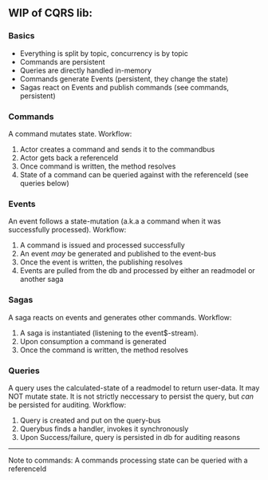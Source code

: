 ## WIP of CQRS lib:

### Basics
- Everything is split by topic, concurrency is by topic
- Commands are persistent
- Queries are directly handled in-memory
- Commands generate Events (persistent, they change the state)
- Sagas react on Events and publish commands (see commands, persistent)

### Commands 
A command mutates state. Workflow:
1. Actor creates a command and sends it to the commandbus
2. Actor gets back a referenceId
3. Once command is written, the method resolves
4. State of a command can be queried against with the referenceId (see queries below)

### Events
An event follows a state-mutation (a.k.a a command when it was successfully processed). Workflow:
1. A command is issued and processed successfully
2. An event _may_ be generated and published to the event-bus
3. Once the event is written, the publishing resolves
4. Events are pulled from the db and processed by either an readmodel or another saga

### Sagas
A saga reacts on events and generates other commands. Workflow:
1. A saga is instantiated (listening to the event$-stream).
2. Upon consumption a command is generated
3. Once the command is written, the method resolves

### Queries
A query uses the calculated-state of a readmodel to return user-data. It may NOT mutate state. 
It is not strictly neccessary to persist the query, but _can_ be persisted for auditing. Workflow:

1. Query is created and put on the query-bus
2. Querybus finds a handler, invokes it synchronously
3. Upon Success/failure, query is persisted in db for auditing reasons
---
Note to commands: 
A commands processing state can be queried with a referenceId

